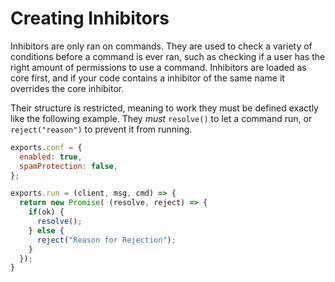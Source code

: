 # Creating Inhibitors

Inhibitors are only ran on commands. They are used to check a variety of conditions
before a command is ever ran, such as checking if a user has the right amount of permissions
to use a command. Inhibitors are loaded as core first, and if your code contains a inhibitor
of the same name it overrides the core inhibitor.

Their structure is restricted, meaning to work they must be defined exactly like the following example. They *must* `resolve()` to let a command run, or `reject("reason")` to prevent it from running.

```js
exports.conf = {
  enabled: true,
  spamProtection: false,
};

exports.run = (client, msg, cmd) => {
  return new Promise( (resolve, reject) => {
    if(ok) {
      resolve();
    } else {
      reject("Reason for Rejection");
    }
  });
}
```


